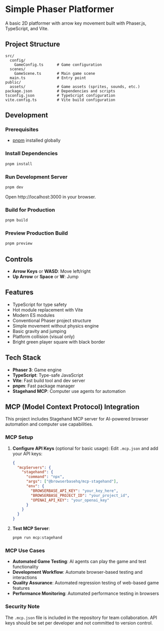 # Simple Phaser Platformer

A basic 2D platformer with arrow key movement built with Phaser.js, TypeScript, and Vite.

## Project Structure

```
src/
  config/
    GameConfig.ts      # Game configuration
  scenes/
    GameScene.ts       # Main game scene
  main.ts              # Entry point
public/
  assets/              # Game assets (sprites, sounds, etc.)
package.json           # Dependencies and scripts
tsconfig.json          # TypeScript configuration
vite.config.ts         # Vite build configuration
```

## Development

### Prerequisites
- [pnpm](https://pnpm.io/) installed globally

### Install Dependencies
```bash
pnpm install
```

### Run Development Server
```bash
pnpm dev
```
Open http://localhost:3000 in your browser.

### Build for Production
```bash
pnpm build
```

### Preview Production Build
```bash
pnpm preview
```

## Controls

- **Arrow Keys** or **WASD**: Move left/right
- **Up Arrow** or **Space** or **W**: Jump

## Features

- TypeScript for type safety
- Hot module replacement with Vite
- Modern ES modules
- Conventional Phaser project structure
- Simple movement without physics engine
- Basic gravity and jumping
- Platform collision (visual only)
- Bright green player square with black border

## Tech Stack

- **Phaser 3**: Game engine
- **TypeScript**: Type-safe JavaScript
- **Vite**: Fast build tool and dev server
- **pnpm**: Fast package manager
- **Stagehand MCP**: Computer use agents for automation

## MCP (Model Context Protocol) Integration

This project includes Stagehand MCP server for AI-powered browser automation and computer use capabilities.

### MCP Setup

1. **Configure API Keys** (optional for basic usage):
   Edit `.mcp.json` and add your API keys:
   ```json
   {
     "mcpServers": {
       "stagehand": {
         "command": "npx",
         "args": ["@browserbasehq/mcp-stagehand"],
         "env": {
           "BROWSERBASE_API_KEY": "your_key_here",
           "BROWSERBASE_PROJECT_ID": "your_project_id",
           "OPENAI_API_KEY": "your_openai_key"
         }
       }
     }
   }
   ```

2. **Test MCP Server**:
   ```bash
   pnpm run mcp:stagehand
   ```

### MCP Use Cases

- **Automated Game Testing**: AI agents can play the game and test functionality
- **Development Workflow**: Automate browser-based testing and interactions
- **Quality Assurance**: Automated regression testing of web-based game features
- **Performance Monitoring**: Automated performance testing in browsers

### Security Note

The `.mcp.json` file is included in the repository for team collaboration. API keys should be set per developer and not committed to version control.